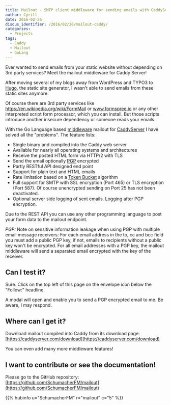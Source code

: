 ```yaml
---
title: Mailout - SMTP client middleware for sending emails with CaddyServer and static sites
author: Cyrill
date: 2016-02-26
disqus_identifier: /2016/02/26/mailout-caddy/
categories:
  - Projects
tags:
  - Caddy
  - Mailout
  - GoLang
---
```


Ever wanted to send emails from your static website without depending on 3rd party services?
Meet the mailout middleware for Caddy Server!
 
<!--more-->

After moving several of my blogs away from WordPress and TYPO3 to [Hugo](https://gohugo.io),
the static site generator, I wasn't able to send emails from these static sites anymore. 

Of course there are 3rd party services like https://en.wikipedia.org/wiki/FormMail or 
www.formspree.io or any other interpreted script form processor, which you can install. 
But those scripts introduce another insecure dependency or someone reads your emails.

With the Go Language based [middleware](https://en.wikipedia.org/wiki/Middleware) mailout 
for [CaddyServer](https://caddyserver.com) I have solved all the "problems". The feature lists:

- Single binary and compiled into the Caddy web server
- Available for nearly all operating systems and architectures
- Receive the posted HTML form via HTTP/2 with TLS
- Send the email optionally [PGP](https://en.wikipedia.org/wiki/Pretty_Good_Privacy) encrypted
- Partly RESTful API designed end point
- Support for plain text and HTML emails
- Rate limitation based on a [Token Bucket](http://en.wikipedia.org/wiki/Token_bucket) algorithm
- Full support for SMTP with SSL encryption (Port 465) or TLS encryption (Port 587). Of course unencrypted sending on Port 25 has not been deactivated. 
- Optional server side logging of sent emails. Logging after PGP encryption.

Due to the REST API you can use any other programming language to post your form data to the mailout endpoint.

*PGP:* Note on sensitive information leakage when using PGP with multiple email message receivers: For each 
email address in the to, cc and bcc field you must add a public PGP key, if not, emails to recipients
without a public key won't be encrypted. For all email addresses with a PGP key, the mailout middleware
will send a separated email encrypted with the key of the receiver.

## Can I test it?

Sure. Click on the top left of this page on the envelope icon below the "Follow:" headline.
 
A modal will open and enable you to send a PGP encrypted email to me. Be aware, I may respond.

## Where can I get it?

Download mailout compiled into Caddy from its download page: [https://caddyserver.com/download](https://caddyserver.com/download)

You can even add many more middleware features!

## I want to contribute or see the documentation!

Please go to the GitHub repository: [https://github.com/SchumacherFM/mailout](https://github.com/SchumacherFM/mailout)

{{% hubinfo u="SchumacherFM" r="mailout" c="5" %}}


